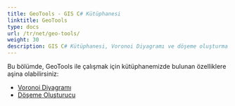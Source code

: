 ```yaml
---
title: GeoTools - GIS C# Kütüphanesi
linktitle: GeoTools
type: docs
url: /tr/net/geo-tools/
weight: 30
description: GIS C# Kütüphanesi, Voronoi Diyagramı ve döşeme oluşturma gibi örneklerle GeoTools ile çalışmak için yetenekler sağlar.
---
```


Bu bölümde, GeoTools ile çalışmak için kütüphanemizde bulunan özelliklere aşina olabilirsiniz:

- [Voronoi Diyagramı](/gis/tr/net/geo-tools/voronoi-diagram/)
- [Döşeme Oluşturucu](/gis/tr/net/geo-tools/generator-of-tiles/)
